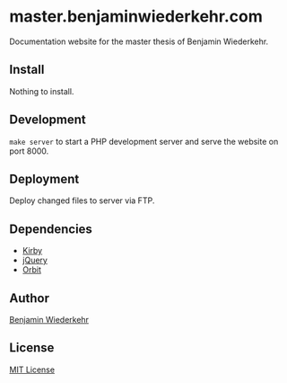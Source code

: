 # master.benjaminwiederkehr.com
Documentation website for the master thesis of Benjamin Wiederkehr.

## Install
Nothing to install.

## Development
`make server` to start a PHP development server and serve the website on port 8000.

## Deployment
Deploy changed files to server via FTP.

## Dependencies
* [Kirby](https://getkirby.com/)
* [jQuery](https://github.com/jquery/jquery)
* [Orbit](https://github.com/zurb/orbit)

## Author
[Benjamin Wiederkehr](http://benjaminwiederkehr.com)

## License
[MIT License](https://opensource.org/licenses/MIT)
